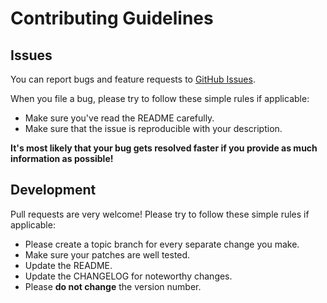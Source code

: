 Contributing Guidelines
=======================

Issues
------

You can report bugs and feature requests to [GitHub Issues](https://github.com/effkay/blazing/issues).

When you file a bug, please try to follow these simple rules if applicable:

* Make sure you've read the README carefully.
* Make sure that the issue is reproducible with your description.

**It's most likely that your bug gets resolved faster if you provide as much information as possible!**

Development
-----------

Pull requests are very welcome! Please try to follow these simple rules if applicable:

* Please create a topic branch for every separate change you make.
* Make sure your patches are well tested.
* Update the README.
* Update the CHANGELOG for noteworthy changes.
* Please **do not change** the version number.
